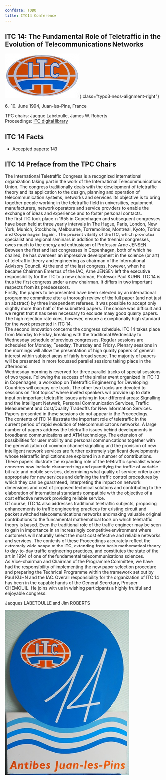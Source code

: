 ```yaml
---
confdate: TODO
title: ITC14 Conference
---
```


## ITC 14: The Fundamental Role of Teletraffic in the Evolution of Telecommunications Networks

![](/assets/Persistent/ITC14-small.jpg){:class="typo3-neos-alignment-right"}

6.-10. June 1994, Juan-les-Pins, France

TPC chairs: Jacque Labetoulle, James W. Roberts<br/>
Proceedings: [ITC digital library](/itc-library/itc14.html)




## ITC 14 Facts

  * Accepted papers: 143



## ITC 14 Preface from the TPC Chairs

The International Teletraffic Congress is a recognized international organization taking part in the work of the International Telecommunications Union. The congress traditionally deals with the development of teletraffic theory and its application to the design, planning and operation of telecommunication systems, networks and services. Its objective is to bring together people working in the teletraffic field in universities, equipment manufacturers, network operators and service providers to enable the exchange of ideas and experience and to foster personal contacts.<br/>
The first ITC took place in 1955 in Copenhagen and subsequent congresses have been held at three yearly intervals in The Hague, Paris, London, New York, Munich, Stockholm, Melbourne, Torremolinos, Montreal, Kyoto, Torino and Copenhagen (again). The present vitality of the ITC, which promotes specialist and regional seminars in addition to the triennial congresses, owes much to the energy and enthusiasm of Professor Arne JENSEN. Between the first and last congresses in Copenhagen, both of which he chaired, he has overseen an impressive development in the science (or art) of teletraffic theory and engineering as chairman of the International Advisory Council. At the end of the last congress, however, when he became Chairman Emeritus of the IAC, Arne JENSEN left the executive responsibility for the ITC to a new chairman, Professor Paul KUHN. ITC 14 is thus the first congress under a new chairman. It differs in two important respects from its predecessors.<br/>
Firstly, the papers to be presented have been selected by an international programme committee after a thorough review of the full paper (and not just an abstract) by three independent referees. It was possible to accept only slightly more than half of the submitted papers. The choice was difficult and we regret that it has been necessary to exclude many good quality papers. The high rejection rate does, however, ensure a exceptionally high standard for the work presented in ITC 14.<br/>
The second innovation concerns the congress schedule. ITC 14 takes place from Monday to Friday, breaking with the traditional Wednesday to Wednesday schedule of previous congresses. Regular sessions are scheduled for Monday, Tuesday, Thursday and Friday. Plenary sessions in the mornings will allow the presentation of high quality papers of general interest within subject areas of fairly broad scope. The majority of papers will be presented in more focussed parallel sessions taking place in the afternoons.<br/>
Wednesday morning is reserved for three parallel tracks of special sessions of two types. Following the success of the similar event organized in ITC 13 in Copenhagen, a workshop on Teletraffic Engineering for Developing Countries will occupy one track. The other two tracks are devoted to sessions on "hot topics" where invited speakers will provide up to date input on important teletraffic issues arising in four different areas: Signalling and the Intelligent Network, Personal Communication Services, Traffic Measurement and Cost/Quality Tradeoffs for New Information Services. Papers presented in these sessions do not appear in the Proceedings.<br/>
The contents of ITC 14 illustrate the important role of teletraffic in the current period of rapid evolution of telecommunications networks. A large number of papers address the teletraffic issues behind developments in broadband communications and ATM technology. The extension of possibilities for user mobility and personal communications together with the generalization of common channel signalling and the provision of new intelligent network services are further extremely significant developments whose teletraffic implications are explored in a number of contributions. These papers illustrate the expanding role of the teletraffic specialist whose concerns now include characterizing and quantifying the traffic of variable bit rate and mobile services, determining what quality of service criteria are appropriate for new services and defining the traffic control procedures by which they can be guaranteed, interpreting the impact on network dimensions and cost of proposed technical solutions and contributing to the elaboration of international standards compatible with the objective of a cost effective network providing reliable service.<br/>
Of course, ITC 14 also addresses traditional teletraffic subjects, proposing enhancements to traffic engineering practices for existing circuit and packet switched telecommunications networks and making valuable original contributions to the fundamental mathematical tools on which teletraffic theory is based. Even the traditional role of the traffic engineer may be seen to gain in importance in an increasingly competitive environment where customers will naturally select the most cost effective and reliable networks and services. The contents of these Proceedings accurately reflect the extremely wide scope of the ITC, extending from basic mathematical theory to day-to-day traffic engineering practices, and constitutes the state of the art in 1994 of one of the fundamental telecommunications sciences.<br/>
As Vice-chairman and Chairman of the Programme Committee, we have had the responsibility of implementing the new paper selection procedure and preparing the Technical Programme within the framework set out by Paul KUHN and the IAC. Overall responsibility for the organization of ITC 14 has been in the capable hands of the General Secretary, Prosper CHEMOUIL. He joins with us in wishing participants a highly fruitful and enjoyable congress.

Jacques LABETOULLE and Jim ROBERTS

![](/assets/Persistent/itc14-design-small.jpg)